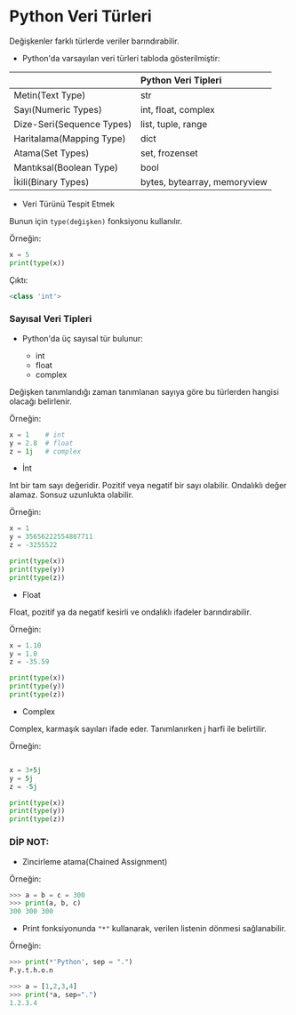 # Python Veri Türleri
Değişkenler farklı türlerde veriler barındırabilir.
- Python'da varsayılan veri türleri tabloda gösterilmiştir:

|                         | Python Veri Tipleri      |
| --                      |  :-------                | 
|Metin(Text Type)         |     str                  |
|Sayı(Numeric Types)      |  int, float, complex      |
|Dize-Seri(Sequence Types)|  list, tuple, range | 
|Haritalama(Mapping Type) |  dict |
|Atama(Set Types)         |    set, frozenset   |
|Mantıksal(Boolean Type)  |    bool   |
|İkili(Binary Types)      |    bytes, bytearray, memoryview  |   

- Veri Türünü Tespit Etmek

Bunun için `type(değişken)` fonksiyonu kullanılır.

Örneğin:

```python
x = 5
print(type(x))
```
Çıktı:

```python
<class 'int'>
```
### Sayısal Veri Tipleri

- Python'da üç sayısal tür bulunur:

  * int
  * float
  * complex
  
Değişken tanımlandığı zaman tanımlanan sayıya göre bu türlerden hangisi olacağı belirlenir.

Örneğin:

```python
x = 1    # int
y = 2.8  # float
z = 1j   # complex
```
- İnt

Int bir tam sayı değeridir. Pozitif veya negatif bir sayı olabilir. Ondalıklı değer alamaz. Sonsuz uzunlukta olabilir.

Örneğin:

```python
x = 1
y = 35656222554887711
z = -3255522

print(type(x))
print(type(y))
print(type(z))
```
- Float

Float, pozitif ya da negatif kesirli ve ondalıklı ifadeler barındırabilir.

Örneğin:

```python
x = 1.10
y = 1.0
z = -35.59

print(type(x))
print(type(y))
print(type(z))
```
- Complex

Complex, karmaşık sayıları ifade eder. Tanımlanırken j harfi ile belirtilir.

Örneğin:

```python

x = 3+5j
y = 5j
z = -5j

print(type(x))
print(type(y))
print(type(z))
```
### DİP NOT:
- Zincirleme atama(Chained Assignment)
 
Örneğin:
```python
>>> a = b = c = 300
>>> print(a, b, c)
300 300 300
```

- Print fonksiyonunda `"*"` kullanarak, verilen listenin dönmesi sağlanabilir.

Örneğin:
```python
>>> print(*'Python', sep = ".")
P.y.t.h.o.n

>>> a = [1,2,3,4]
>>> print(*a, sep=".")
1.2.3.4
```



